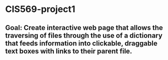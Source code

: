 # CIS569-project1
## Goal: Create interactive web page that allows the traversing of files through the use of a dictionary that feeds information into clickable, draggable text boxes with links to their parent file.
